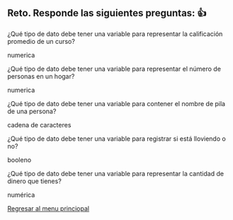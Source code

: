 ## Reto. Responde las siguientes preguntas: 👍
¿Qué tipo de dato debe tener una variable para representar la calificación promedio de un
curso?

numerica

¿Qué tipo de dato debe tener una variable para representar el número de personas en un
hogar?

numerica

¿Qué tipo de dato debe tener una variable para contener el nombre de pila de una persona?

cadena de caracteres

¿Qué tipo de dato debe tener una variable para registrar si está lloviendo o no?

booleno

¿Qué tipo de dato debe tener una variable para representar la cantidad de dinero que
tienes?

numérica


[Regresar al menu princiopal](https://github.com/escuelaDeCodigoMargaritaMaza/escuela_de_codigo/tree/main/PENSAMIENTO_COMPUTACIONAL)
